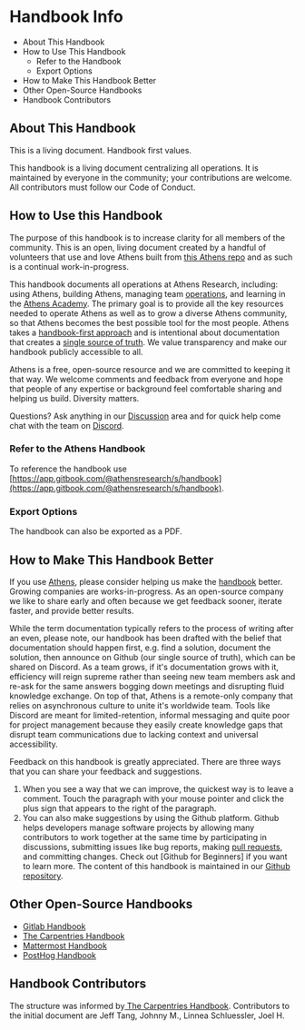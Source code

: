 # Handbook Info

* About This Handbook
* How to Use This Handbook
  * Refer to the Handbook
  * Export Options
* How to Make This Handbook Better
* Other Open-Source Handbooks
* Handbook Contributors



## About This Handbook

This is a living document. Handbook first values. 

This handbook is a living document centralizing all operations. It is maintained by everyone in the community; your contributions are welcome. All contributors must follow our Code of Conduct.

## How to Use this Handbook

The purpose of this handbook is to increase clarity for all members of the community. This is an open, living document created by a handful of volunteers that use and love Athens built from [this Athens repo](https://github.com/athensresearch/handbook) and as such is a continual work-in-progress.   
  
This handbook documents all operations at Athens Research, including: using Athens, building Athens, managing team [operations](../company/athens-research-governance-and-operations/), and learning in the [Athens Academy](../community/get-involved/learning-at-athens-academy-education/).  The primary goal is to provide all the key resources needed to operate Athens as well as to grow a diverse Athens community, so that Athens becomes the best possible tool for the most people. Athens takes a [handbook-first approach](https://about.gitlab.com/handbook/handbook-usage/#why-handbook-first) and is intentional about documentation that creates a [single source of truth](https://about.gitlab.com/handbook/values/#single-source-of-truth). We value transparency and make our handbook publicly accessible to all. 

Athens is a free, open-source resource and we are committed to keeping it that way. We welcome comments and feedback from everyone and hope that people of any expertise or background feel comfortable sharing and helping us build. Diversity matters.

Questions? Ask anything in our [Discussion](https://github.com/athensresearch/athens/discussions) area and for quick help  come chat with the team on [Discord](https://discord.gg/as9h8yHNfD). 

### Refer to the Athens Handbook

To reference the handbook use [https://app.gitbook.com/@athensresearch/s/handbook](https://app.gitbook.com/@athensresearch/s/handbook).

### Export Options

The handbook can also be exported as a PDF. 

## How to Make This Handbook Better

If you use [Athens](https://athens-research.webflow.io/), please consider helping us make the [handbook](https://athensresearch.gitbook.io) better. Growing companies are works-in-progress. As an open-source company we like to share early and often because we get feedback sooner, iterate faster, and provide better results.   
  
While the term documentation typically refers to the process of writing after an even, please note, our handbook has been drafted with the belief that documentation should happen first, e.g. find a solution, document the solution, then announce on Github \(our single source of truth\), which can be shared on Discord. As a team grows, if it's documentation grows with it, efficiency will reign supreme rather than seeing new team members ask and re-ask for the same answers bogging down meetings and disrupting fluid knowledge exchange. On top of that, Athens is a remote-only company that relies on asynchronous culture to unite it's worldwide team. Tools like Discord are meant for limited-retention, informal messaging and quite poor for project management because they easily create knowledge gaps that disrupt team communications due to lacking context and universal accessibility. 

Feedback on this handbook is greatly appreciated. There are three ways that you can share your feedback and suggestions. 

1. When you see a way that we can improve, the quickest way is to leave a comment.  Touch the paragraph with your mouse pointer and click the plus sign that appears to the right of the paragraph. 
2. You can also make suggestions by using the Github platform. Github helps developers manage software projects by allowing many contributors to work together at the same time by participating in discussions, submitting issues like bug reports, making [pull requests](https://github.com/athensresearch/handbook/pulls), and committing changes. Check out \[Github for Beginners\] if you want to learn more. The content of this handbook is maintained in our [Github repository](https://github.com/athensresearch/handbook). 

## Other Open-Source Handbooks

* [Gitlab Handbook](https://about.gitlab.com/handbook/)
* [The Carpentries Handbook](https://docs.carpentries.org/index.html)
* [Mattermost Handbook](https://handbook.mattermost.com/)
* [PostHog Handbook](https://posthog.com/handbook)

## Handbook Contributors

The structure was informed by[ The Carpentries Handbook](https://docs.carpentries.org/). Contributors to the initial document are Jeff Tang, Johnny M., Linnea Schluessler, Joel H.

